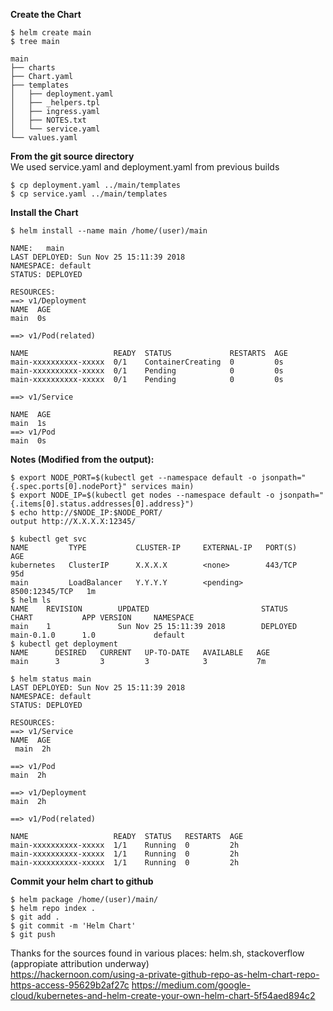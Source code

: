 **Create the Chart**
```
$ helm create main 
$ tree main 

main 
├── charts 
├── Chart.yaml 
├── templates 
│   ├── deployment.yaml 
│   ├── _helpers.tpl
│   ├── ingress.yaml 
│   ├── NOTES.txt 
│   └── service.yaml 
└── values.yaml
```
**From the git source directory** </br>
We used service.yaml and deployment.yaml from previous builds 
```
$ cp deployment.yaml ../main/templates 
$ cp service.yaml ../main/templates 
```
**Install the Chart**
```
$ helm install --name main /home/(user)/main 

NAME:   main 
LAST DEPLOYED: Sun Nov 25 15:11:39 2018 
NAMESPACE: default 
STATUS: DEPLOYED 

RESOURCES: 
==> v1/Deployment 
NAME  AGE 
main  0s 

==> v1/Pod(related) 

NAME                   READY  STATUS             RESTARTS  AGE 
main-xxxxxxxxxx-xxxxx  0/1    ContainerCreating  0         0s 
main-xxxxxxxxxx-xxxxx  0/1    Pending            0         0s 
main-xxxxxxxxxx-xxxxx  0/1    Pending            0         0s 

==> v1/Service 

NAME  AGE 
main  1s 
==> v1/Pod 
main  0s 
```
**Notes (Modified from the output):**</br>
```
$ export NODE_PORT=$(kubectl get --namespace default -o jsonpath="{.spec.ports[0].nodePort}" services main)
$ export NODE_IP=$(kubectl get nodes --namespace default -o jsonpath="{.items[0].status.addresses[0].address}")
$ echo http://$NODE_IP:$NODE_PORT/
output http://X.X.X.X:12345/

$ kubectl get svc 
NAME         TYPE           CLUSTER-IP     EXTERNAL-IP   PORT(S)          AGE 
kubernetes   ClusterIP      X.X.X.X        <none>        443/TCP          95d 
main         LoadBalancer   Y.Y.Y.Y        <pending>     8500:12345/TCP   1m  
$ helm ls 
NAME    REVISION        UPDATED                         STATUS          CHART           APP VERSION     NAMESPACE 
main    1               Sun Nov 25 15:11:39 2018        DEPLOYED        main-0.1.0      1.0             default   
$ kubectl get deployment 
NAME      DESIRED   CURRENT   UP-TO-DATE   AVAILABLE   AGE 
main      3         3         3            3           7m  

$ helm status main 
LAST DEPLOYED: Sun Nov 25 15:11:39 2018 
NAMESPACE: default 
STATUS: DEPLOYED 

RESOURCES: 
==> v1/Service 
NAME  AGE 
 main  2h 

==> v1/Pod 
main  2h 

==> v1/Deployment 
main  2h 

==> v1/Pod(related) 
 
NAME                   READY  STATUS   RESTARTS  AGE
main-xxxxxxxxxx-xxxxx  1/1    Running  0         2h 
main-xxxxxxxxxx-xxxxx  1/1    Running  0         2h 
main-xxxxxxxxxx-xxxxx  1/1    Running  0         2h 
```
**Commit your helm chart to github**
```
$ helm package /home/(user)/main/ 
$ helm repo index . 
$ git add .
$ git commit -m 'Helm Chart'
$ git push
```
Thanks for the sources found in various places: helm.sh, stackoverflow (appropiate attribution underway)</br>
https://hackernoon.com/using-a-private-github-repo-as-helm-chart-repo-https-access-95629b2af27c
https://medium.com/google-cloud/kubernetes-and-helm-create-your-own-helm-chart-5f54aed894c2
